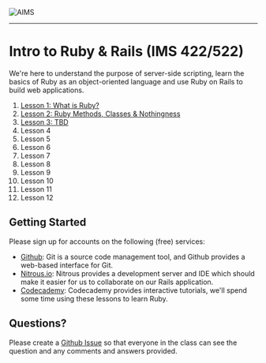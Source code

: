 ![AIMS](http://aims.muohio.edu/blog/wp-content/themes/aims_wp1/images/aims.png)

---

# Intro to Ruby & Rails (IMS 422/522)

We're here to understand the purpose of server-side scripting, learn the basics of Ruby as an object-oriented language and use Ruby on Rails to build web applications.

01. [Lesson 1: What is Ruby?](http://github.com/uhlenbrock/MU-IMS-422-522/blob/master/lessons/01.md)
02. [Lesson 2: Ruby Methods, Classes & Nothingness](http://github.com/uhlenbrock/MU-IMS-422-522/blob/master/lessons/02.md)
03. [Lesson 3: TBD](http://github.com/uhlenbrock/MU-IMS-422-522/blob/master/lessons/03.md)
04. Lesson 4
05. Lesson 5
06. Lesson 6
07. Lesson 7
08. Lesson 8
09. Lesson 9
10. Lesson 10
11. Lesson 11
12. Lesson 12

## Getting Started

Please sign up for accounts on the following (free) services:

- [Github](https://github.com/): Git is a source code management tool, and Github provides a web-based interface for Git.
- [Nitrous.io](https://www.nitrous.io/join/KjtOo1FfFv8): Nitrous provides a development server and IDE which should make it easier for us to collaborate on our Rails application.
- [Codecademy](http://www.codecademy.com/): Codecademy provides interactive tutorials, we'll spend some time using these lessons to learn Ruby.

## Questions?

Please create a [Github Issue](https://github.com/uhlenbrock/MU-IMS-422-522/issues) so that everyone in the class can see the question and any comments and answers provided.

